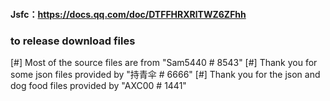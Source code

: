 #### Jsfc：https://docs.qq.com/doc/DTFFHRXRlTWZ6ZFhh

### to release download files

[#] Most of the source files are from "Sam5440 # 8543" 
[#] Thank you for some json files provided by "持青伞 # 6666"
[#] Thank you for the json and dog food files provided by "AXC00 # 1441"